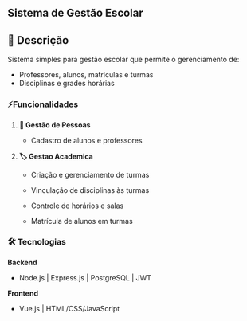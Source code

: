 Sistema de Gestão Escolar
-
## 🏫 Descrição<br>
Sistema simples para gestão escolar que permite o gerenciamento de:

* Professores, alunos, matrículas e turmas
* Disciplinas e grades horárias

### ⚡Funcionalidades

1. **👥 Gestão de Pessoas**<br>

   * Cadastro de alunos e professores<br>



2. **🏷️ Gestao Academica**



   * Criação e gerenciamento de turmas

   * Vinculação de disciplinas às turmas

   * Controle de horários e salas

   * Matrícula de alunos em turmas


### 🛠 Tecnologias<br>

**Backend** <br>
* Node.js | Express.js | PostgreSQL | JWT <br>

**Frontend**<br>
 * Vue.js | HTML/CSS/JavaScript
   
  
